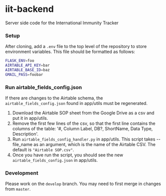 # iit-backend
Server side code for the International Immunity Tracker

### Setup
After cloning, add a `.env` file to the top level of the repository to store environment variables. This file should be formatted as follows:
```bash
FLASK_ENV=foo
AIRTABLE_API_KEY=bar
AIRTABLE_BASE_ID=baz
GMAIL_PASS=foobar
```

### Run airtable_fields_config.json
If there are changes to the Airtable schema, the `airtable_fields_config.json` found in app/utils must be regenerated.
1. Download the Airtable SOP sheet from the Google Drive as a csv and put it in app/utils.
2. Remove the first few lines of the csv, so that the first line contains the columns of the table:
'#, Column Label, DB?, ShortName, Data Type, Description'.
3. Run `airtable_fields_config_handler.py` in app/utils. This script takes --file_name as an argument,
which is the name of the Airtable CSV. The default is `"Airtable SOP.csv"`.
4. Once you have run the script, you should see the new `airtable_fields_config.json` in app/utils.


### Development
Please work on the `develop` branch. You may need to first merge in changes from `master`.
